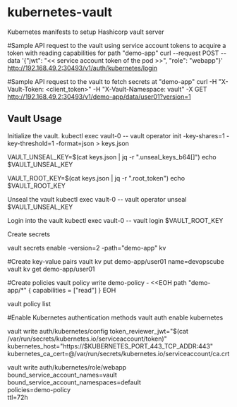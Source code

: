 # kubernetes-vault
Kubernetes manifests to setup Hashicorp vault server

#Sample API request to the vault using service account tokens to acquire a token with reading capabilities for path "demo-app"
curl --request POST --data '{"jwt": "<< service account token of the pod >>", "role": "webapp"}' http://192.168.49.2:30493/v1/auth/kubernetes/login

#Sample API request to the vault to fetch secrets at "demo-app"
curl -H "X-Vault-Token: <client_token>" -H "X-Vault-Namespace: vault" -X GET http://192.168.49.2:30493/v1/demo-app/data/user01?version=1

## Vault Usage

Initialize the vault.
kubectl exec vault-0 -- vault operator init -key-shares=1 -key-threshold=1 -format=json > keys.json

VAULT_UNSEAL_KEY=$(cat keys.json | jq -r ".unseal_keys_b64[]")
echo $VAULT_UNSEAL_KEY

VAULT_ROOT_KEY=$(cat keys.json | jq -r ".root_token")
echo $VAULT_ROOT_KEY

Unseal the vault
kubectl exec vault-0 -- vault operator unseal $VAULT_UNSEAL_KEY	

Login into the vault
kubectl exec vault-0 -- vault login $VAULT_ROOT_KEY

Create secrets 

vault secrets enable -version=2 -path="demo-app" kv

#Create key-value pairs
vault kv put demo-app/user01 name=devopscube
vault kv get demo-app/user01 

#Create policies
vault policy write demo-policy - <<EOH
path "demo-app/*" {
  capabilities = ["read"]
}
EOH

vault policy list

#Enable Kubernetes authentication methods
vault auth enable kubernetes

vault write auth/kubernetes/config token_reviewer_jwt="$(cat /var/run/secrets/kubernetes.io/serviceaccount/token)" kubernetes_host="https://$KUBERNETES_PORT_443_TCP_ADDR:443" kubernetes_ca_cert=@/var/run/secrets/kubernetes.io/serviceaccount/ca.crt

vault write auth/kubernetes/role/webapp \
        bound_service_account_names=vault \
        bound_service_account_namespaces=default \
        policies=demo-policy \
        ttl=72h
